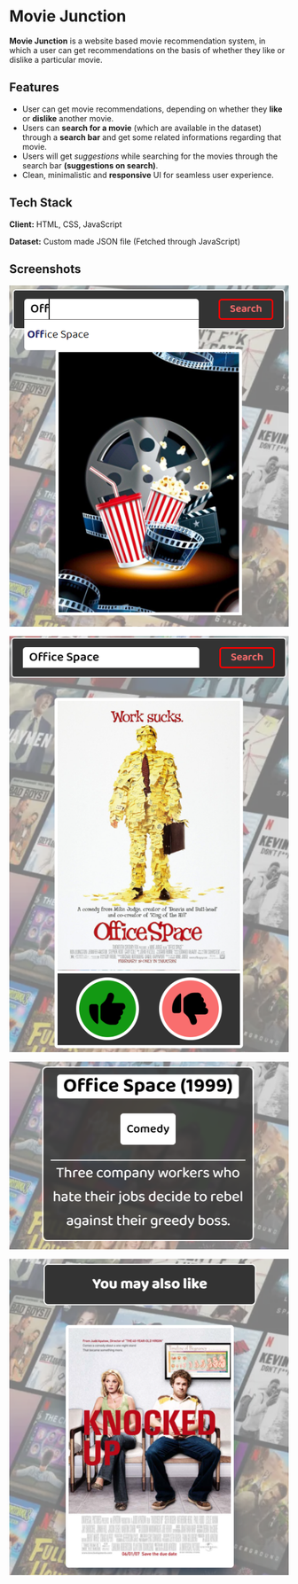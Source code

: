 
# Movie Junction

**Movie Junction** is a website based movie recommendation system, in which a user can get recommendations on the basis of whether they like or dislike a particular movie.


## Features

- User can get movie recommendations, depending on whether they **like** or **dislike** another movie. 
- Users can **search for a movie** (which are available in the dataset) through a **search bar** and get some related informations regarding that movie.
- Users will get *suggestions* while searching for the movies through the search bar **(suggestions on search)**.  
- Clean, minimalistic and **responsive** UI for seamless user experience. 


## Tech Stack

**Client:** HTML, CSS, JavaScript

**Dataset:** Custom made JSON file (Fetched through JavaScript)


## Screenshots

![App Screenshot](https://raw.githubusercontent.com/debanjan-2002/Movie-Recommender-System/main/Images/Screenshots/Image_3.PNG?token=GHSAT0AAAAAABUJ72CUBLGTU5ZDH3RTFVKGYULHR4A)

![App Screenshot](https://raw.githubusercontent.com/debanjan-2002/Movie-Recommender-System/main/Images/Screenshots/Image_1.PNG?token=GHSAT0AAAAAABUJ72CUCRL4F7GRIMXYJ2XIYULHNBA)

![App Screenshot](https://raw.githubusercontent.com/debanjan-2002/Movie-Recommender-System/main/Images/Screenshots/Image_4.PNG?token=GHSAT0AAAAAABUJ72CUVKPR5J53EV44F4UOYULHVLA)

![App Screenshot](https://raw.githubusercontent.com/debanjan-2002/Movie-Recommender-System/main/Images/Screenshots/Image_2.PNG?token=GHSAT0AAAAAABUJ72CUO2KGXMQKSXVG4OOAYULHPYA)

